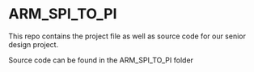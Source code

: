 # ARM_SPI_TO_PI

This repo contains the project file as well as source code for our senior design project. 

Source code can be found in the ARM_SPI_TO_PI folder
